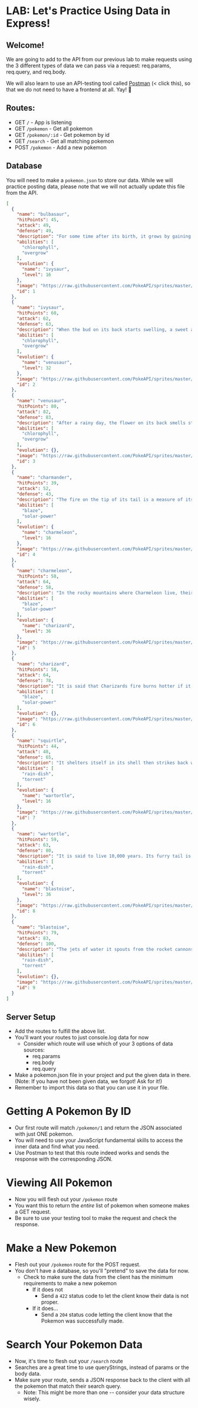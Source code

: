 # LAB: Let's Practice Using Data in Express!

## Welcome!

We are going to add to the API from our previous lab to make requests using the 3 different types of data we can pass via a request: req.params, req.query, and req.body.

We will also learn to use an API-testing tool called [Postman](https://postman.co) (< click this), so that we do not need to have a frontend at all. Yay! 🥳

## Routes:

* GET `/` - App is listening
* GET `/pokemon` - Get all pokemon
* GET `/pokemon/:id` - Get pokemon by id
* GET `/search` - Get all matching pokemon
* POST `/pokemon` - Add a new pokemon

## Database

You will need to make a `pokemon.json` to store our data. While we will practice posting data, please note that we will not actually update this file from the API.

```json
[
  {
    "name": "bulbasaur",
    "hitPoints": 45,
    "attack": 49,
    "defense": 49,
    "description": "For some time after its birth, it grows by gaining nourishment from the seed on its back.",
    "abilities": [
      "chlorophyll",
      "overgrow"
    ],
    "evolution": {
      "name": "ivysaur",
      "level": 16
    },
    "image": "https://raw.githubusercontent.com/PokeAPI/sprites/master/sprites/pokemon/1.png",
    "id": 1
  },
  {
    "name": "ivysaur",
    "hitPoints": 60,
    "attack": 62,
    "defense": 63,
    "description": "When the bud on its back starts swelling, a sweet aroma wafts to indicate the flowers coming bloom.",
    "abilities": [
      "chlorophyll",
      "overgrow"
    ],
    "evolution": {
      "name": "venusaur",
      "level": 32
    },
    "image": "https://raw.githubusercontent.com/PokeAPI/sprites/master/sprites/pokemon/2.png",
    "id": 2
  },
  {
    "name": "venusaur",
    "hitPoints": 80,
    "attack": 82,
    "defense": 83,
    "description": "After a rainy day, the flower on its back smells stronger. The scent attracts other Pokémon.",
    "abilities": [
      "chlorophyll",
      "overgrow"
    ],
    "evolution": {},
    "image": "https://raw.githubusercontent.com/PokeAPI/sprites/master/sprites/pokemon/3.png",
    "id": 3
  },
  {
    "name": "charmander",
    "hitPoints": 39,
    "attack": 52,
    "defense": 43,
    "description": "The fire on the tip of its tail is a measure of its life. If healthy, its tail burns intensely.",
    "abilities": [
      "blaze",
      "solar-power"
    ],
    "evolution": {
      "name": "charmeleon",
      "level": 16
    },
    "image": "https://raw.githubusercontent.com/PokeAPI/sprites/master/sprites/pokemon/4.png",
    "id": 4
  },
  {
    "name": "charmeleon",
    "hitPoints": 58,
    "attack": 64,
    "defense": 58,
    "description": "In the rocky mountains where Charmeleon live, their fiery tails shine at night like stars.",
    "abilities": [
      "blaze",
      "solar-power"
    ],
    "evolution": {
      "name": "charizard",
      "level": 36
    },
    "image": "https://raw.githubusercontent.com/PokeAPI/sprites/master/sprites/pokemon/5.png",
    "id": 5
  },
  {
    "name": "charizard",
    "hitPoints": 58,
    "attack": 64,
    "defense": 78,
    "description": "It is said that Charizards fire burns hotter if it has experienced harsh battles.",
    "abilities": [
      "blaze",
      "solar-power"
    ],
    "evolution": {},
    "image": "https://raw.githubusercontent.com/PokeAPI/sprites/master/sprites/pokemon/6.png",
    "id": 6
  },
  {
    "name": "squirtle",
    "hitPoints": 44,
    "attack": 48,
    "defense": 65,
    "description": "It shelters itself in its shell then strikes back with spouts of water at every opportunity.",
    "abilities": [
      "rain-dish",
      "torrent"
    ],
    "evolution": {
      "name": "wartortle",
      "level": 16
    },
    "image": "https://raw.githubusercontent.com/PokeAPI/sprites/master/sprites/pokemon/7.png",
    "id": 7
  },
  {
    "name": "wartortle",
    "hitPoints": 59,
    "attack": 63,
    "defense": 80,
    "description": "It is said to live 10,000 years. Its furry tail is popular as a symbol of longevity.",
    "abilities": [
      "rain-dish",
      "torrent"
    ],
    "evolution": {
      "name": "blastoise",
      "level": 36
    },
    "image": "https://raw.githubusercontent.com/PokeAPI/sprites/master/sprites/pokemon/8.png",
    "id": 8
  },
  {
    "name": "blastoise",
    "hitPoints": 79,
    "attack": 83,
    "defense": 100,
    "description": "The jets of water it spouts from the rocket cannons on its shell can punch through thick steel.",
    "abilities": [
      "rain-dish",
      "torrent"
    ],
    "evolution": {},
    "image": "https://raw.githubusercontent.com/PokeAPI/sprites/master/sprites/pokemon/9.png",
    "id": 9
  }
]
```

## Server Setup

- Add the routes to fulfill the above list. 
- You'll want your routes to just console.log data for now
  - Consider which route will use which of your 3 options of data sources:
    - req.params
    - req.body
    - req.query
- Make a pokemon.json file in your project and put the given data in there. (Note: If you have not been given data, we forgot! Ask for it!)
- Remember to import this data so that you can use it in your file. 

# Getting A Pokemon By ID

- Our first route will match `/pokemon/1` and return the JSON associated with just ONE pokemon. 
- You will need to use your JavaScript fundamental skills to access the inner data and find what you need. 
- Use Postman to test that this route indeed works and sends the response with the corresponding JSON.

# Viewing All Pokemon 

- Now you will flesh out your `/pokemon` route
- You want this to return the *entire* list of pokemon when someone makes a GET request. 
- Be sure to use your testing tool to make the request and check the response. 

# Make a New Pokemon

- Flesh out your `/pokemon` route for the POST request.
- You don't have a database, so you'll "pretend" to save the data for now. 
  - Check to make sure the data from the client has the minimum requirements to make a new pokemon
    - If it does not
      - Send a `422` status code to let the client know their data is not proper.
    - If it does...
      - Send a `204` status code letting the client know that the Pokemon was successfully made. 


# Search Your Pokemon Data

- Now, it's time to flesh out your `/search` route
- Searches are a great time to use queryStrings, instead of params or the body data. 
- Make sure your route, sends a JSON response back to the client with all the pokemon that match their search query. 
  - Note: This might be more than one -- consider your data structure wisely. 

